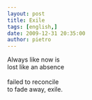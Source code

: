 ```yaml
---
layout: post
title: Exile
tags: [english,]
date: 2009-12-31 20:35:00
author: pietro
---
```

Always like now is<br/>lost like an absence<br/><br/>failed to reconcile<br/>to fade away, exile.
